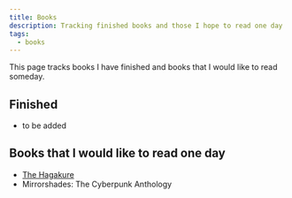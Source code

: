 ```yaml
---
title: Books
description: Tracking finished books and those I hope to read one day
tags:
  - books
---
```


This page tracks books I have finished and books that I would like to read someday.

## Finished

- to be added

## Books that I would like to read one day

- [The Hagakure](https://archive.org/details/hagakurebookofsa0000yama)
- Mirrorshades: The Cyberpunk Anthology

